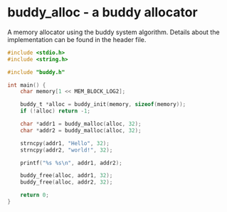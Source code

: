 # buddy_alloc - a buddy allocator
A memory allocator using the buddy system algorithm. Details about the implementation can be found in the header file.

```c
#include <stdio.h>
#include <string.h>

#include "buddy.h"

int main() {
    char memory[1 << MEM_BLOCK_LOG2];

    buddy_t *alloc = buddy_init(memory, sizeof(memory));
    if (!alloc) return -1; 

    char *addr1 = buddy_malloc(alloc, 32);
    char *addr2 = buddy_malloc(alloc, 32);

    strncpy(addr1, "Hello", 32);
    strncpy(addr2, "world!", 32);

    printf("%s %s\n", addr1, addr2);

    buddy_free(alloc, addr1, 32);
    buddy_free(alloc, addr2, 32);

    return 0;
}
```